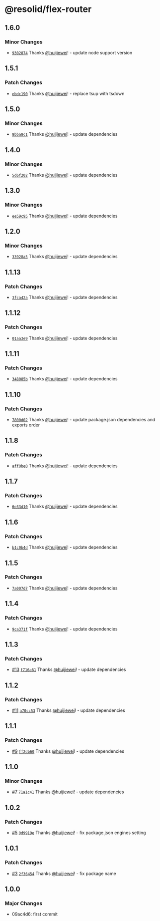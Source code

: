 # @resolid/flex-router

## 1.6.0

### Minor Changes

- [`9302874`](https://github.com/huijiewei/resolid-flex-routes/commit/9302874ad6380cc713cf8d27459bf41be171b346) Thanks [@huijiewei](https://github.com/huijiewei)! - update node support version

## 1.5.1

### Patch Changes

- [`ebdc190`](https://github.com/huijiewei/resolid-flex-routes/commit/ebdc190703ff4f32731c4ac78aa979b7aca7d2eb) Thanks [@huijiewei](https://github.com/huijiewei)! - replace tsup with tsdown

## 1.5.0

### Minor Changes

- [`8bba8c1`](https://github.com/huijiewei/resolid-flex-routes/commit/8bba8c133de1881396f965897c194e507ce010dd) Thanks [@huijiewei](https://github.com/huijiewei)! - update dependencies

## 1.4.0

### Minor Changes

- [`5d6f202`](https://github.com/huijiewei/resolid-flex-routes/commit/5d6f20221d6f76b5d4969274ec9c888e9cf785ec) Thanks [@huijiewei](https://github.com/huijiewei)! - update dependencies

## 1.3.0

### Minor Changes

- [`ee59c95`](https://github.com/huijiewei/resolid-flex-routes/commit/ee59c955ca1042194e892d4fe9cb0d7aac80acff) Thanks [@huijiewei](https://github.com/huijiewei)! - update dependencies

## 1.2.0

### Minor Changes

- [`33928a5`](https://github.com/huijiewei/resolid-flex-routes/commit/33928a585a15ced00191fd7ded3f9e7fd38f7be7) Thanks [@huijiewei](https://github.com/huijiewei)! - update dependencies

## 1.1.13

### Patch Changes

- [`3fca42a`](https://github.com/huijiewei/resolid-flex-routes/commit/3fca42af12503b720a64c7502db071b07b625190) Thanks [@huijiewei](https://github.com/huijiewei)! - update dependencies

## 1.1.12

### Patch Changes

- [`01aa3e9`](https://github.com/huijiewei/resolid-flex-routes/commit/01aa3e9f3247970d43b858ce6e1ad7d72b75896c) Thanks [@huijiewei](https://github.com/huijiewei)! - update dependencies

## 1.1.11

### Patch Changes

- [`348085b`](https://github.com/huijiewei/resolid-flex-routes/commit/348085b634b1831e7966c8a12cc8378c948c6bc1) Thanks [@huijiewei](https://github.com/huijiewei)! - update dependencies

## 1.1.10

### Patch Changes

- [`7800d02`](https://github.com/huijiewei/resolid-flex-routes/commit/7800d028dd626239a642fcd6766753df896f133a) Thanks [@huijiewei](https://github.com/huijiewei)! - update package.json dependencies and exports order

## 1.1.8

### Patch Changes

- [`aff0be0`](https://github.com/huijiewei/resolid-flex-routes/commit/aff0be067b8f48118e583d3b9ad6309f31c0b66f) Thanks [@huijiewei](https://github.com/huijiewei)! - update dependencies

## 1.1.7

### Patch Changes

- [`6e33d10`](https://github.com/huijiewei/resolid-flex-routes/commit/6e33d10a67f59aeff22379faab7d60cf5040189f) Thanks [@huijiewei](https://github.com/huijiewei)! - update dependencies

## 1.1.6

### Patch Changes

- [`b1c0b4d`](https://github.com/huijiewei/resolid-flex-routes/commit/b1c0b4d49ae48b975450ae8f61fee88e65930d91) Thanks [@huijiewei](https://github.com/huijiewei)! - update dependencies

## 1.1.5

### Patch Changes

- [`7a007d7`](https://github.com/huijiewei/resolid-flex-routes/commit/7a007d7104f59d6f9b5bd07266c01e6b6b1666da) Thanks [@huijiewei](https://github.com/huijiewei)! - update dependencies

## 1.1.4

### Patch Changes

- [`9ca371f`](https://github.com/huijiewei/resolid-flex-routes/commit/9ca371f919b890bf27d92b465d7b817a798053a9) Thanks [@huijiewei](https://github.com/huijiewei)! - update dependencies

## 1.1.3

### Patch Changes

- [#13](https://github.com/huijiewei/resolid-flex-routes/pull/13) [`f716a61`](https://github.com/huijiewei/resolid-flex-routes/commit/f716a61ef478a44c576e4b56b91a6f7479901b20) Thanks [@huijiewei](https://github.com/huijiewei)! - update dependencies

## 1.1.2

### Patch Changes

- [#11](https://github.com/huijiewei/resolid-flex-routes/pull/11) [`a70cc53`](https://github.com/huijiewei/resolid-flex-routes/commit/a70cc53034d03cc229c49a14d8db73c8f548165f) Thanks [@huijiewei](https://github.com/huijiewei)! - update dependencies

## 1.1.1

### Patch Changes

- [#9](https://github.com/huijiewei/resolid-flex-routes/pull/9) [`ff2db60`](https://github.com/huijiewei/resolid-flex-routes/commit/ff2db60fb473b940f9f93ed3cde6095b89cbfb93) Thanks [@huijiewei](https://github.com/huijiewei)! - update dependencies

## 1.1.0

### Minor Changes

- [#7](https://github.com/huijiewei/resolid-flex-routes/pull/7) [`71a1c41`](https://github.com/huijiewei/resolid-flex-routes/commit/71a1c412db296f7ececdf382c335a1bdf081f4be) Thanks [@huijiewei](https://github.com/huijiewei)! - update dependencies

## 1.0.2

### Patch Changes

- [#5](https://github.com/huijiewei/resolid-flex-routes/pull/5) [`0d9919e`](https://github.com/huijiewei/resolid-flex-routes/commit/0d9919e56db6b2152a839ce7e134e4865c49d330) Thanks [@huijiewei](https://github.com/huijiewei)! - fix package.json engines setting

## 1.0.1

### Patch Changes

- [#3](https://github.com/huijiewei/resolid-flex-routes/pull/3) [`2f36454`](https://github.com/huijiewei/resolid-flex-routes/commit/2f36454514bc4241c05cbae28f103186f1a5165b) Thanks [@huijiewei](https://github.com/huijiewei)! - fix package name

## 1.0.0

### Major Changes

- 09ac4d6: first commit
